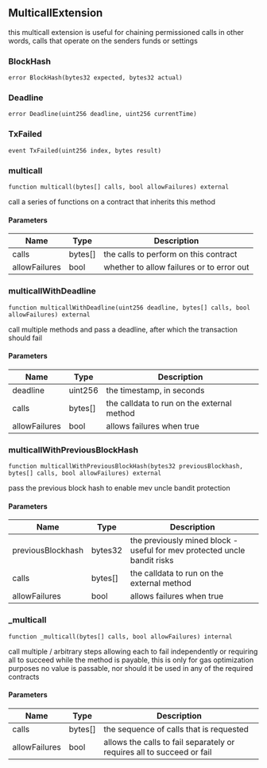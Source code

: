 
## MulticallExtension

this multicall extension is useful for chaining permissioned calls
in other words, calls that operate on the senders funds or settings

### BlockHash

```solidity
error BlockHash(bytes32 expected, bytes32 actual)
```

### Deadline

```solidity
error Deadline(uint256 deadline, uint256 currentTime)
```

### TxFailed

```solidity
event TxFailed(uint256 index, bytes result)
```

### multicall

```solidity
function multicall(bytes[] calls, bool allowFailures) external
```

call a series of functions on a contract that inherits this method

#### Parameters

| Name | Type | Description |
| ---- | ---- | ----------- |
| calls | bytes[] | the calls to perform on this contract |
| allowFailures | bool | whether to allow failures or to error out |

### multicallWithDeadline

```solidity
function multicallWithDeadline(uint256 deadline, bytes[] calls, bool allowFailures) external
```

call multiple methods and pass a deadline, after which the transaction should fail

#### Parameters

| Name | Type | Description |
| ---- | ---- | ----------- |
| deadline | uint256 | the timestamp, in seconds |
| calls | bytes[] | the calldata to run on the external method |
| allowFailures | bool | allows failures when true |

### multicallWithPreviousBlockHash

```solidity
function multicallWithPreviousBlockHash(bytes32 previousBlockhash, bytes[] calls, bool allowFailures) external
```

pass the previous block hash to enable mev uncle bandit protection

#### Parameters

| Name | Type | Description |
| ---- | ---- | ----------- |
| previousBlockhash | bytes32 | the previously mined block - useful for mev protected uncle bandit risks |
| calls | bytes[] | the calldata to run on the external method |
| allowFailures | bool | allows failures when true |

### _multicall

```solidity
function _multicall(bytes[] calls, bool allowFailures) internal
```

call multiple / arbitrary steps allowing each to fail independently or requiring all to succeed
while the method is payable, this is only for gas optimization purposes
no value is passable, nor should it be used in any of the required contracts

#### Parameters

| Name | Type | Description |
| ---- | ---- | ----------- |
| calls | bytes[] | the sequence of calls that is requested |
| allowFailures | bool | allows the calls to fail separately or requires all to succeed or fail |

